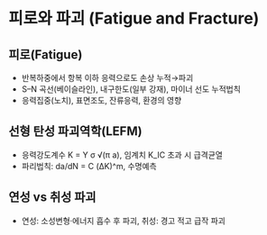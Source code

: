 # 피로와 파괴 (Fatigue and Fracture)

## 피로(Fatigue)
- 반복하중에서 항복 이하 응력으로도 손상 누적→파괴
- S–N 곡선(베이슬라인), 내구한도(일부 강재), 마이너 선도 누적법칙
- 응력집중(노치), 표면조도, 잔류응력, 환경의 영향

## 선형 탄성 파괴역학(LEFM)
- 응력강도계수 K = Y σ √(π a), 임계치 K_IC 초과 시 급격균열
- 파리법칙: da/dN = C (ΔK)^m, 수명예측

## 연성 vs 취성 파괴
- 연성: 소성변형·에너지 흡수 후 파괴, 취성: 경고 적고 급작 파괴

